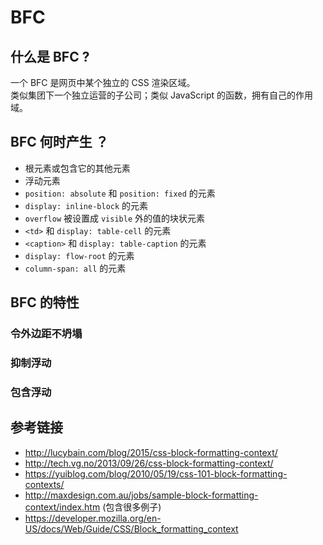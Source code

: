 # BFC

## 什么是 BFC ?
一个 BFC 是网页中某个独立的 CSS 渲染区域。  
类似集团下一个独立运营的子公司；类似 JavaScript 的函数，拥有自己的作用域。

## BFC 何时产生 ？
* 根元素或包含它的其他元素
* 浮动元素
* `position: absolute` 和 `position: fixed` 的元素
* `display: inline-block` 的元素
* `overflow` 被设置成 `visible` 外的值的块状元素
* `<td>` 和 `display: table-cell` 的元素
* `<caption>` 和 `display: table-caption` 的元素
* `display: flow-root` 的元素
* `column-span: all` 的元素

## BFC 的特性
### 令外边距不坍塌
### 抑制浮动
### 包含浮动

## 参考链接
* http://lucybain.com/blog/2015/css-block-formatting-context/
* http://tech.vg.no/2013/09/26/css-block-formatting-context/
* https://yuiblog.com/blog/2010/05/19/css-101-block-formatting-contexts/
* http://maxdesign.com.au/jobs/sample-block-formatting-context/index.htm (包含很多例子)
* https://developer.mozilla.org/en-US/docs/Web/Guide/CSS/Block_formatting_context
